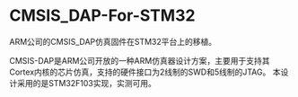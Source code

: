 # CMSIS_DAP-For-STM32
ARM公司的CMSIS_DAP仿真固件在STM32平台上的移植。

CMSIS-DAP是ARM公司开放的一种ARM仿真器设计方案，主要用于支持其Cortex内核的芯片仿真，支持的硬件接口为2线制的SWD和5线制的JTAG。
本设计采用的是STM32F103实现，实测可用。

